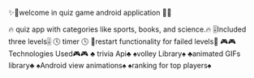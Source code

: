 ✨📌welcome in quiz game android application 📌✨

   🔥 quiz app with categories like sports, books, and science.🔥
    🎚️Included three levels🎚️
     🕓 timer 🕓
    🔁restart functionality for failed levels🔁
          🎮🎮Technologies Used🎮🎮
               ♣️ trivia Api♣️
              ♠️volley Library♠️
          ♣️animated GIFs library♣️
         ♠️Android view animations♠️
         ♠️ranking for top players♠️

 
